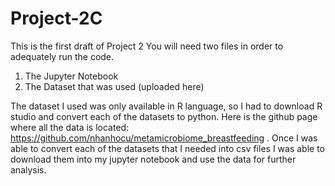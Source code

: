 # Project-2C
This is the first draft of Project 2 
You will need two files in order to adequately run the code. 
1. The Jupyter Notebook
2. The Dataset that was used (uploaded here) 


The dataset I used was only available in R language, so I had to download R studio and convert each of the datasets to python. Here is the github page where all the data is located: https://github.com/nhanhocu/metamicrobiome_breastfeeding . Once I was able to convert each of the datasets that I needed into csv files I was able to download them into my jupyter notebook and use the data for further analysis. 

